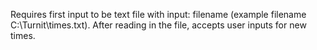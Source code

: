 Requires first input to be text file with input: filename <filepath> (example filename C:\Turnit\times.txt).
After reading in the file, accepts user inputs for new times.
